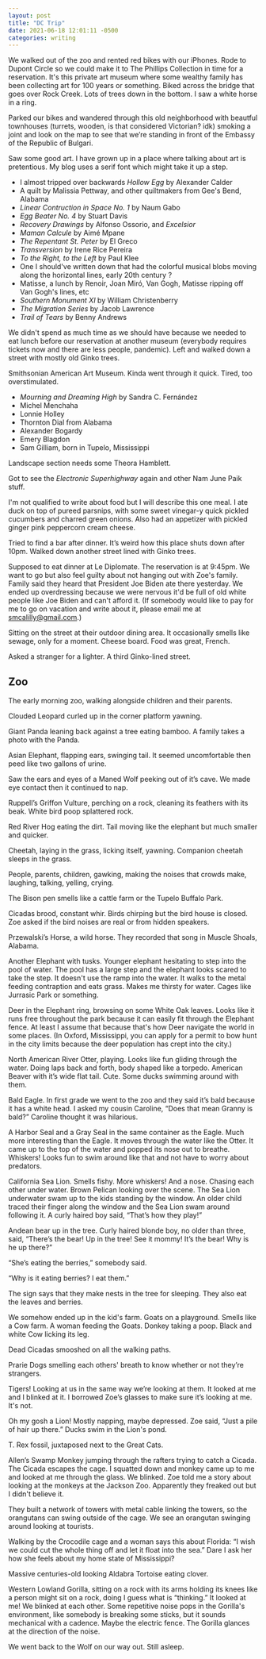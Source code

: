```yaml
---
layout: post
title: "DC Trip"
date: 2021-06-18 12:01:11 -0500
categories: writing
---
```

We walked out of the zoo and rented red bikes with our iPhones. Rode to Dupont Circle so we could make it to The Phillips Collection in time for a reservation. It's this private art museum where some wealthy family has been collecting art for 100 years or something. Biked across the bridge that goes over Rock Creek. Lots of trees down in the bottom. I saw a white horse in a ring.

Parked our bikes and wandered through this old neighborhood with beautful townhouses (turrets, wooden, is that considered Victorian? idk) smoking a joint and look on the map to see that we’re standing in front of the Embassy of the Republic of Bulgari.

Saw some good art. I have grown up in a place where talking about art is pretentious. My blog uses a serif font which might take it up a step.

- I almost tripped over backwards *Hollow Egg* by Alexander Calder
- A quilt by Malissia Pettway, and other quiltmakers from Gee's Bend, Alabama
- *Linear Contruction in Space No. 1* by Naum Gabo
- *Egg Beater No. 4* by Stuart Davis
- *Recovery Drawings* by Alfonso Ossorio, and *Excelsior*
-  *Maman Calcule* by Aimé Mpane
-  *The Repentant St. Peter* by El Greco
-  *Transversion* by Irene Rice Pereira
-  *To the Right, to the Left* by Paul Klee
-  One I should've written down that had the colorful musical blobs moving along the horizontal lines, early 20th century ?
-  Matisse, a lunch by Renoir, Joan Miró, Van Gogh, Matisse ripping off Van Gogh's lines, etc
-  *Southern Monument XI* by William Christenberry
- *The Migration Series* by Jacob Lawrence
- *Trail of Tears* by Benny Andrews

We didn't spend as much time as we should have because we needed to eat lunch before our reservation at another museum (everybody requires tickets now and there are less people, pandemic). Left and walked down a street with mostly old Ginko trees.

Smithsonian American Art Museum. Kinda went through it quick. Tired, too overstimulated.

- *Mourning and Dreaming High* by Sandra C. Fernández
- Michel Menchaha
- Lonnie Holley
- Thornton Dial from Alabama
- Alexander Bogardy
- Emery Blagdon
- Sam Gilliam, born in Tupelo, Mississippi

Landscape section needs some Theora Hamblett.

Got to see the *Electronic Superhighway* again and other Nam June Paik stuff.

I'm not qualified to write about food but I will describe this one meal. I ate duck on top of pureed parsnips, with some sweet vinegar-y quick pickled cucumbers and charred green onions. Also had an appetizer with pickled ginger pink peppercorn cream cheese.

Tried to find a bar after dinner. It’s weird how this place shuts down after 10pm. Walked down another street lined with Ginko trees.

Supposed to eat dinner at Le Diplomate. The reservation is at 9:45pm. We want to go but also feel guilty about not hanging out with Zoe's family. Family said they heard that President Joe Biden ate there yesterday. We ended up overdressing because we were nervous it'd be full of old white people like Joe Biden and can't afford it. (If somebody would like to pay for me to go on vacation and write about it, please email me at smcalilly@gmail.com.)

Sitting on the street at their outdoor dining area. It occasionally smells like sewage, only for a moment. Cheese board. Food was great, French.

Asked a stranger for a lighter.  A third Ginko-lined street.

## Zoo
The early morning zoo, walking alongside children and their parents.

Clouded Leopard curled up in the corner platform yawning.

Giant Panda leaning back against a tree eating bamboo. A family takes a photo with the Panda.

Asian Elephant, flapping ears, swinging tail. It seemed uncomfortable then peed like two gallons of urine.

Saw the ears and eyes of a Maned Wolf peeking out of it’s cave. We made eye contact then it continued to nap.

Ruppell’s Griffon Vulture, perching on a rock, cleaning its feathers with its beak. White bird poop splattered rock.

Red River Hog eating the dirt. Tail moving like the elephant but much smaller and quicker.

Cheetah, laying in the grass, licking itself, yawning. Companion cheetah sleeps in the grass.

People, parents, children, gawking, making the noises that crowds make, laughing, talking, yelling, crying.

The Bison pen smells like a cattle farm or the Tupelo Buffalo Park.

Cicadas brood, constant whir. Birds chirping but the bird house is closed. Zoe asked if the bird noises are real or from hidden speakers.

Przewalski’s Horse, a wild horse. They recorded that song in Muscle Shoals, Alabama.

Another Elephant with tusks. Younger elephant hesitating to step into the pool of water. The pool has a large step and the elephant looks scared to take the step. It doesn't use the ramp into the water. It walks to the metal feeding contraption and eats grass. Makes me thirsty for water. Cages like Jurrasic Park or something.

Deer in the Elephant ring, browsing on some White Oak leaves. Looks like it runs free throughout the park because it can easily fit through the Elephant fence. At least I assume that because that's how Deer navigate the world in some places. (In Oxford, Mississippi, you can apply for a permit to bow hunt in the city limits because the deer population has crept into the city.)

North American River Otter, playing. Looks like fun gliding through the water. Doing laps back and forth, body shaped like a torpedo. American Beaver with it’s wide flat tail. Cute. Some ducks swimming around with them.

Bald Eagle. In first grade we went to the zoo and they said it’s bald because it has a white head. I asked my cousin Caroline, “Does that mean Granny is bald?” Caroline thought it was hilarious.

A Harbor Seal and a Gray Seal in the same container as the Eagle. Much more interesting than the Eagle. It moves through the water like the Otter. It came up to the top of the water and popped its nose out to breathe. Whiskers! Looks fun to swim around like that and not have to worry about predators.

California Sea Lion. Smells fishy. More whiskers! And a nose. Chasing each other under water. Brown Pelican looking over the scene. The Sea Lion underwater swam up to the kids standing by the window. An older child traced their finger along the window and the Sea Lion swam around following it. A curly haired boy said, “That’s how they play!” 

Andean bear up in the tree. Curly haired blonde boy, no older than three, said, “There’s the bear! Up in the tree! See it mommy! It’s the bear! Why is he up there?”

“She’s eating the berries,” somebody said.

“Why is it eating berries? I eat them.” 

The sign says that they make nests in the tree for sleeping. They also eat the leaves and berries.

We somehow ended up in the kid's farm. Goats on a playground. Smells like a Cow farm. A woman feeding the Goats. Donkey taking a poop. Black and white Cow licking its leg.

Dead Cicadas smooshed on all the walking paths.

Prarie Dogs smelling each others' breath to know whether or not they’re strangers.

Tigers! Looking at us in the same way we’re looking at them. It looked at me and I blinked at it. I borrowed Zoe’s glasses to make sure it’s looking at me. It's not.

Oh my gosh a Lion! Mostly napping, maybe depressed. Zoe said, “Just a pile of hair up there.” Ducks swim in the Lion's pond. 

T. Rex fossil, juxtaposed next to the Great Cats.

Allen’s Swamp Monkey jumping through the rafters trying to catch a Cicada. The Cicada escapes the cage. I squatted down and monkey came up to me and looked at me through the glass. We blinked. Zoe told me a story about looking at the monkeys at the Jackson Zoo. Apparently they freaked out but I didn't believe it.

They built a network of towers with metal cable linking the towers, so the orangutans can swing outside of the cage. We see an orangutan swinging around looking at tourists.

Walking by the Crocodile cage and a woman says this about Florida: “I wish we could cut the whole thing off and let it float into the sea.” Dare I ask her how she feels about my home state of Mississippi?

Massive centuries-old looking Aldabra Tortoise eating clover.

Western Lowland Gorilla, sitting on a rock with its arms holding its knees like a person might sit on a rock, doing I guess what is “thinking.” It looked at me! We blinked at each other. Some repetitive noise pops in the Gorilla's environment, like somebody is breaking some sticks, but it sounds mechanical with a cadence. Maybe the electric fence. The Gorilla glances at the direction of the noise.

We went back to the Wolf on our way out. Still asleep.


